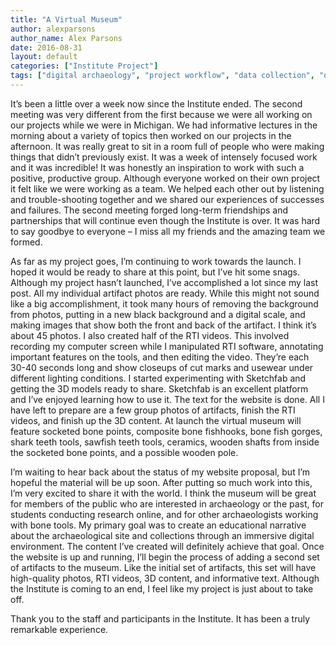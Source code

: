 ```yaml
---
title: "A Virtual Museum"
author: alexparsons
author_name: Alex Parsons
date: 2016-08-31
layout: default
categories: ["Institute Project"]
tags: ["digital archaeology", "project workflow", "data collection", "data cleaning"]
---
```

It’s been a little over a week now since the Institute ended.  The second meeting was very different from the first because we were all working on our projects while we were in Michigan.  We had informative lectures in the morning about a variety of topics then worked on our projects in the afternoon.  It was really great to sit in a room full of people who were making things that didn’t previously exist.  It was a week of intensely focused work and it was incredible!  It was honestly an inspiration to work with such a positive, productive group.  Although everyone worked on their own project it felt like we were working as a team.  We helped each other out by listening and trouble-shooting together and we shared our experiences of successes and failures.  The second meeting forged long-term friendships and partnerships that will continue even though the Institute is over.  It was hard to say goodbye to everyone – I miss all my friends and the amazing team we formed.

As far as my project goes, I’m continuing to work towards the launch.  I hoped it would be ready to share at this point, but I’ve hit some snags.  Although my project hasn’t launched, I’ve accomplished a lot since my last post.  All my individual artifact photos are ready.  While this might not sound like a big accomplishment, it took many hours of removing the background from photos, putting in a new black background and a digital scale, and making images that show both the front and back of the artifact.  I think it’s about 45 photos.  I also created half of the RTI videos.  This involved recording my computer screen while I manipulated RTI software, annotating important features on the tools, and then editing the video.  They’re each 30-40 seconds long and show closeups of cut marks and usewear under different lighting conditions.  I started experimenting with Sketchfab and getting the 3D models ready to share.  Sketchfab is an excellent platform and I’ve enjoyed learning how to use it.  The text for the website is done.  All I have left to prepare are a few group photos of artifacts, finish the RTI videos, and finish up the 3D content.  At launch the virtual museum will feature socketed bone points, composite bone fishhooks, bone fish gorges, shark teeth tools, sawfish teeth tools, ceramics, wooden shafts from inside the socketed bone points, and a possible wooden pole.

I’m waiting to hear back about the status of my website proposal, but I’m hopeful the material will be up soon.  After putting so much work into this, I’m very excited to share it with the world.  I think the museum will be great for members of the public who are interested in archaeology or the past, for students conducting research online, and for other archaeologists working with bone tools.  My primary goal was to create an educational narrative about the archaeological site and collections through an immersive digital environment.  The content I’ve created will definitely achieve that goal.  Once the website is up and running, I’ll begin the process of adding a second set of artifacts to the museum.  Like the initial set of artifacts, this set will have high-quality photos, RTI videos, 3D content, and informative text.  Although the Institute is coming to an end, I feel like my project is just about to take off.

Thank you to the staff and participants in the Institute.  It has been a truly remarkable experience.
